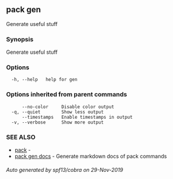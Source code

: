 ## pack gen

Generate useful stuff

### Synopsis

Generate useful stuff

### Options

```
  -h, --help   help for gen
```

### Options inherited from parent commands

```
      --no-color     Disable color output
  -q, --quiet        Show less output
      --timestamps   Enable timestamps in output
  -v, --verbose      Show more output
```

### SEE ALSO

* [pack](pack.md)	 - 
* [pack gen docs](pack_gen_docs.md)	 - Generate markdown docs of pack commands

###### Auto generated by spf13/cobra on 29-Nov-2019
